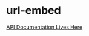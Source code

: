 # url-embed

[API Documentation Lives Here](http://mkopit.github.io/url-embed/docs/esdoc/index.html)